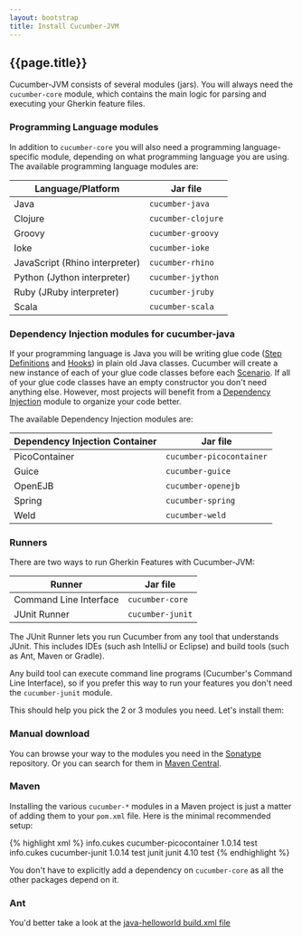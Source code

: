 ```yaml
---
layout: bootstrap
title: Install Cucumber-JVM
---
```

## {{page.title}}

Cucumber-JVM consists of several modules (jars). You will always need the `cucumber-core` module, which contains the main logic for parsing and executing your Gherkin feature files.

### Programming Language modules

In addition to `cucumber-core` you will also need a programming language-specific module, depending on what programming language you are using. The available programming language modules are:

| Language/Platform              | Jar file            |
| ------------------------------ | ------------------- |
| Java                           | `cucumber-java`     |
| Clojure                        | `cucumber-clojure`  |
| Groovy                         | `cucumber-groovy`   |
| Ioke                           | `cucumber-ioke`     |
| JavaScript (Rhino interpreter) | `cucumber-rhino`    |
| Python (Jython interpreter)    | `cucumber-jython`   |
| Ruby (JRuby interpreter)       | `cucumber-jruby`    |
| Scala                          | `cucumber-scala`    |

### Dependency Injection modules for cucumber-java

If your programming language is Java you will be writing glue code ([Step Definitions](/step-definitions.html) and [Hooks](/hooks.html)) in plain old Java classes. Cucumber will create a new instance of each of your glue code classes before each [Scenario](/gherkin.html#scenario). If all of your glue code classes have an empty constructor you don't need anything else. However, most projects will benefit from a [Dependency Injection](/dependency-injection) module to organize your code better.

The available Dependency Injection modules are:

| Dependency Injection Container | Jar file                 |
| ------------------------------ | ------------------------ |
| PicoContainer                  | `cucumber-picocontainer` |
| Guice                          | `cucumber-guice`         |
| OpenEJB                        | `cucumber-openejb`       |
| Spring                         | `cucumber-spring`        |
| Weld                           | `cucumber-weld`          |

### Runners

There are two ways to run Gherkin Features with Cucumber-JVM:

| Runner                         | Jar file                 |
| ------------------------------ | ------------------------ |
| Command Line Interface         | `cucumber-core`          |
| JUnit Runner                   | `cucumber-junit`         |

The JUnit Runner lets you run Cucumber from any tool that understands JUnit. This includes IDEs (such ash IntelliJ or Eclipse) and build tools (such as Ant, Maven or Gradle).

Any build tool can execute command line programs (Cucumber's Command Line Interface), so if you prefer this way to run your features you don't need the `cucumber-junit` module.

This should help you pick the 2 or 3 modules you need. Let's install them:

### Manual download

You can browse your way to the modules you need in the [Sonatype](https://oss.sonatype.org/content/repositories/releases/info/cukes/) repository. Or you can search for them in [Maven Central](https://search.maven.org/).

### Maven

Installing the various `cucumber-*` modules in a Maven project is just a matter of adding them to your `pom.xml` file. Here is the minimal recommended setup:

{% highlight xml %}
<dependencies>
    <dependency>
        <groupId>info.cukes</groupId>
        <artifactId>cucumber-picocontainer</artifactId>
        <version>1.0.14</version>
        <scope>test</scope>
    </dependency>
    <dependency>
        <groupId>info.cukes</groupId>
        <artifactId>cucumber-junit</artifactId>
        <version>1.0.14</version>
        <scope>test</scope>
    </dependency>
    <dependency>
        <groupId>junit</groupId>
        <artifactId>junit</artifactId>
        <version>4.10</version>
        <scope>test</scope>
    </dependency>
</dependencies>
{% endhighlight %}

You don't have to explicitly add a dependency on `cucumber-core` as all the other packages depend on it.

### Ant

You'd better take a look at the [java-helloworld build.xml file](https://github.com/cucumber/cucumber-jvm/blob/master/examples/java-helloworld/build.xml)
